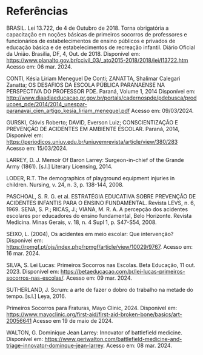 # Referências

BRASIL. Lei 13.722, de 4 de Outubro de 2018. Torna obrigatória a capacitação em noções básicas de primeiros socorros de professores e funcionários de estabelecimentos de ensino públicos e privados de educação básica e de estabelecimentos de recreação infantil. Diário Oficial da União. Brasília, DF, 4, Out. de 2018. Disponível em: <https://www.planalto.gov.br/ccivil_03/_ato2015-2018/2018/lei/l13722.htm> Acesso em: 06 mar. 2024.

CONTI, Késia Liriam Meneguel De Conti; ZANATTA, Shalimar Calegari Zanatta; OS DESAFIOS DA ESCOLA PÚBLICA PARANAENSE NA PERSPECTIVA DO PROFESSOR PDE. Paraná, Volume 1, 2014 Disponível em: <http://www.diaadiaeducacao.pr.gov.br/portals/cadernospde/pdebusca/producoes_pde/2014/2014_unespar-paranavai_cien_artigo_kesia_liriam_meneguel.pdf> Acesso em: 09/03/2024.

GURSKI, Clóvis Roberto; DAVID, Everson Luiz;  CONSCIENTIZAÇÃO E PREVENÇÃO DE ACIDENTES EM AMBIENTE ESCOLAR. Paraná, 2014, Disponível em: <https://periodicos.uniuv.edu.br/uniuvemrevista/article/view/380/283>  Acesso em: 15/03/2024.

LARREY, D. J. Memoir Of Baron Larrey: Surgeon-in-chief of the Grande Army (1861). [s.l.] Literary Licensing, 2014.

LODER, R.T. The demographics of playground equipment injuries in children. Nursing, v. 24, n. 3, p. 138-144, 2008.

PASCHOAL, S. R. G. et al. ESTRATÉGIA EDUCATIVA SOBRE PREVENÇÃO DE ACIDENTES INFANTIS PARA O ENSINO FUNDAMENTAL. Revista LEVS, n. 6, 1969.
SENA, S. P.; RICAS, J.; VIANA, M. R. A. A percepção dos acidentes escolares por educadores do ensino fundamental, Belo Horizonte. Revista Medicina. Minas Gerais, v. 18, n. 4 Supl 1, p. S47-S54, 2008.

SEIXO, L. (2004), Os acidentes em meio escolar: Que intervenção? Disponível em: <https://rpmgf.pt/ojs/index.php/rpmgf/article/view/10029/9767>. Acesso em: 16 mar. 2024.

SILVA, S. Lei Lucas: Primeiros Socorros nas Escolas. Beta Educação, 11 out. 2023. Disponível em: <https://betaeducacao.com.br/lei-lucas-primeiros-socorros-nas-escolas/>. Acesso em: 09 mar. 2024.

SUTHERLAND, J. Scrum: a arte de fazer o dobro do trabalho na metade do tempo. [s.l.] Leya, 2016.

Primeiros Socorros para Fraturas, Mayo Clinic, 2024. Disponivel em: https://www.mayoclinic.org/first-aid/first-aid-broken-bone/basics/art-20056641 Acesso em 19 de maio de 2024.



WALTON, G. Dominique Jean Larrey: Innovator of battlefield medicine. Disponível em: <https://www.geriwalton.com/battlefield-medicine-and-triage-innovator-dominque-jean-larrey>. Acesso em: 08 mar. 2024.
